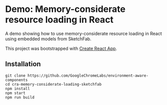 
# Demo: Memory-considerate resource loading in React

A demo showing how to use memory-considerate resource loading in React using embedded models from SketchFab.

This project was bootstrapped with [Create React App](https://github.com/facebook/create-react-app).

## Installation
```
git clone https://github.com/GoogleChromeLabs/environment-aware-components
cd cra-memory-considerate-loading-sketchfab
npm install
npm start
npm run build
```
